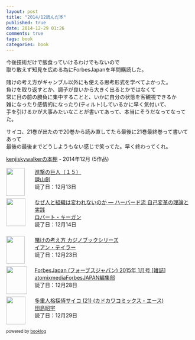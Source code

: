 ```yaml
---
layout: post
title: "2014/12読んだ本"
published: true
date: 2014-12-29 01:26
comments: true
tags: book
categories: book
---
```


今後技術だけで飯食っていけるわけでもないので  
取り敢えず知見を広める為にForbesJapanを年間購読した。  
  
賭けの考え方がギャンブル以外にも使える思考形式を学べてよかった。  
負けを取り返すとか、調子が良いから大きく出るとかではなくて  
常に目の前の勝負に集中することと、いかに自分の状態を客観視できるか  
雑になったり感情的になったり(ティルト)しているかに早く気付いて、  
手を引けるかが大事みたいなことが書いてあって、本当にそうだなってなってた。  
  
サイコ、21巻が出たので20巻から読み直してたら最後に21巻最終巻って書いてあって  
最後の最後までどうしようもない感じで笑ってた。早く終わってくれ。


<div style="margin-bottom:15px;"><a href="http://booklog.jp/users/kenjiskywalker" target="_blank">kenjiskywalkerの本棚</a> - 2014年12月 (5作品)</div><div style="margin-bottom:5px;"><div style="width:75px;height:75px;float:left;margin-right:2px;"><a href="http://booklog.jp/item/1/B00PC2LHAS" target="_blank"><img src="http://ecx.images-amazon.com/images/I/511pkjktdpL._SL75_.jpg" width="50" height="75" alt="" /></a></div><div><a href="http://booklog.jp/item/1/B00PC2LHAS" target="_blank">進撃の巨人（１５）</a><br /><a href="http://booklog.jp/author/%E8%AB%AB%E5%B1%B1%E5%89%B5" target="_blank">諫山創</a><br />読了日：12月13日<br /></div><br style="clear:both;" /></div><div style="margin-bottom:5px;"><div style="width:75px;height:75px;float:left;margin-right:2px;"><a href="http://booklog.jp/item/1/B00MRRF3K6" target="_blank"><img src="http://ecx.images-amazon.com/images/I/512kb6uEZSL._SL75_.jpg" width="52" height="75" alt="" /></a></div><div><a href="http://booklog.jp/item/1/B00MRRF3K6" target="_blank">なぜ人と組織は変われないのか ― ハーバード流 自己変革の理論と実践</a><br /><a href="http://booklog.jp/author/%E3%83%AD%E3%83%90%E3%83%BC%E3%83%88%E3%83%BB%E3%82%AD%E3%83%BC%E3%82%AC%E3%83%B3" target="_blank">ロバート・キーガン</a><br />読了日：12月14日<br /></div><br style="clear:both;" /></div><div style="margin-bottom:5px;"><div style="width:75px;height:75px;float:left;margin-right:2px;"><a href="http://booklog.jp/item/1/B008DBXFDM" target="_blank"><img src="http://ecx.images-amazon.com/images/I/51HwTkthHsL._SL75_.jpg" width="50" height="75" alt="" /></a></div><div><a href="http://booklog.jp/item/1/B008DBXFDM" target="_blank">賭けの考え方 カジノブックシリーズ</a><br /><a href="http://booklog.jp/author/%E3%82%A4%E3%82%A2%E3%83%B3%E3%83%BB%E3%83%86%E3%82%A4%E3%83%A9%E3%83%BC" target="_blank">イアン・テイラー</a><br />読了日：12月23日<br /></div><br style="clear:both;" /></div><div style="margin-bottom:5px;"><div style="width:75px;height:75px;float:left;margin-right:2px;"><a href="http://booklog.jp/item/1/B00PY5YDVI" target="_blank"><img src="http://ecx.images-amazon.com/images/I/51gLU3gWECL._SL75_.jpg" width="56" height="75" alt="" /></a></div><div><a href="http://booklog.jp/item/1/B00PY5YDVI" target="_blank">ForbesJapan (フォーブスジャパン) 2015年 1月号 [雑誌]</a><br /><a href="http://booklog.jp/author/atomixmediaForbesJAPAN%E7%B7%A8%E9%9B%86%E9%83%A8" target="_blank">atomixmediaForbesJAPAN編集部</a><br />読了日：12月28日<br /></div><br style="clear:both;" /></div><div style="margin-bottom:5px;"><div style="width:75px;height:75px;float:left;margin-right:2px;"><a href="http://booklog.jp/item/1/4041022835" target="_blank"><img src="http://ecx.images-amazon.com/images/I/51hf%2Bd7f63L._SL75_.jpg" width="52" height="75" alt="" /></a></div><div><a href="http://booklog.jp/item/1/4041022835" target="_blank">多重人格探偵サイコ (21) (カドカワコミックス・エース)</a><br /><a href="http://booklog.jp/author/%E7%94%B0%E5%B3%B6%E6%98%AD%E5%AE%87" target="_blank">田島昭宇</a><br />読了日：12月29日<br /></div><br style="clear:both;" /></div><div style="margin:10px 0;font-size:80%;">powered by <a href="http://booklog.jp" target="_blank">booklog</a></div>

